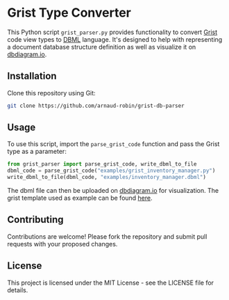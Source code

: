 # Grist Type Converter

This Python script `grist_parser.py` provides functionality to convert [Grist](https://github.com/gristlabs/grist-core) code view types to [DBML](https://github.com/holistics/dbml) language. It's designed to help with representing a document database structure definition as well as visualize it on [dbdiagram.io](https://dbdiagram.io/).

## Installation

Clone this repository using Git:
```bash
git clone https://github.com/arnaud-robin/grist-db-parser
```

## Usage 
To use this script, import the `parse_grist_code` function and pass the Grist type as a parameter:

```python
from grist_parser import parse_grist_code, write_dbml_to_file
dbml_code = parse_grist_code("examples/grist_inventory_manager.py")
write_dbml_to_file(dbml_code, "examples/inventory_manager.dbml")
```

The dbml file can then be uploaded on [dbdiagram.io](https://dbdiagram.io/) for visualization. The grist template used as example can be found [here](https://templates.getgrist.com/sXsBGDTKau1F/Inventory-Manager).

## Contributing
Contributions are welcome! Please fork the repository and submit pull requests with your proposed changes.

## License
This project is licensed under the MIT License - see the LICENSE file for details.
